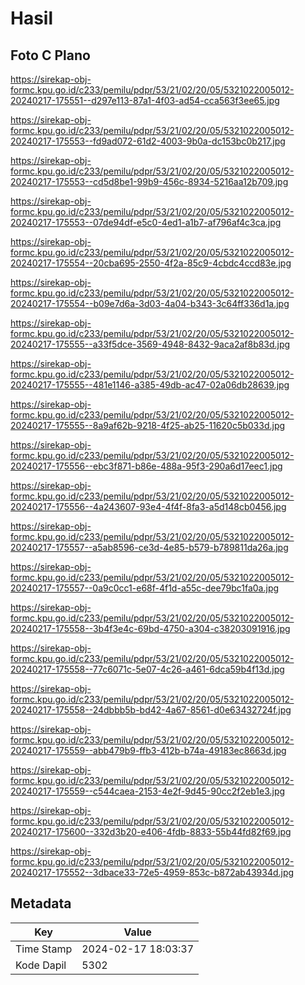 # Hasil

## Foto C Plano

https://sirekap-obj-formc.kpu.go.id/c233/pemilu/pdpr/53/21/02/20/05/5321022005012-20240217-175551--d297e113-87a1-4f03-ad54-cca563f3ee65.jpg

https://sirekap-obj-formc.kpu.go.id/c233/pemilu/pdpr/53/21/02/20/05/5321022005012-20240217-175553--fd9ad072-61d2-4003-9b0a-dc153bc0b217.jpg

https://sirekap-obj-formc.kpu.go.id/c233/pemilu/pdpr/53/21/02/20/05/5321022005012-20240217-175553--cd5d8be1-99b9-456c-8934-5216aa12b709.jpg

https://sirekap-obj-formc.kpu.go.id/c233/pemilu/pdpr/53/21/02/20/05/5321022005012-20240217-175553--07de94df-e5c0-4ed1-a1b7-af796af4c3ca.jpg

https://sirekap-obj-formc.kpu.go.id/c233/pemilu/pdpr/53/21/02/20/05/5321022005012-20240217-175554--20cba695-2550-4f2a-85c9-4cbdc4ccd83e.jpg

https://sirekap-obj-formc.kpu.go.id/c233/pemilu/pdpr/53/21/02/20/05/5321022005012-20240217-175554--b09e7d6a-3d03-4a04-b343-3c64ff336d1a.jpg

https://sirekap-obj-formc.kpu.go.id/c233/pemilu/pdpr/53/21/02/20/05/5321022005012-20240217-175555--a33f5dce-3569-4948-8432-9aca2af8b83d.jpg

https://sirekap-obj-formc.kpu.go.id/c233/pemilu/pdpr/53/21/02/20/05/5321022005012-20240217-175555--481e1146-a385-49db-ac47-02a06db28639.jpg

https://sirekap-obj-formc.kpu.go.id/c233/pemilu/pdpr/53/21/02/20/05/5321022005012-20240217-175555--8a9af62b-9218-4f25-ab25-11620c5b033d.jpg

https://sirekap-obj-formc.kpu.go.id/c233/pemilu/pdpr/53/21/02/20/05/5321022005012-20240217-175556--ebc3f871-b86e-488a-95f3-290a6d17eec1.jpg

https://sirekap-obj-formc.kpu.go.id/c233/pemilu/pdpr/53/21/02/20/05/5321022005012-20240217-175556--4a243607-93e4-4f4f-8fa3-a5d148cb0456.jpg

https://sirekap-obj-formc.kpu.go.id/c233/pemilu/pdpr/53/21/02/20/05/5321022005012-20240217-175557--a5ab8596-ce3d-4e85-b579-b789811da26a.jpg

https://sirekap-obj-formc.kpu.go.id/c233/pemilu/pdpr/53/21/02/20/05/5321022005012-20240217-175557--0a9c0cc1-e68f-4f1d-a55c-dee79bc1fa0a.jpg

https://sirekap-obj-formc.kpu.go.id/c233/pemilu/pdpr/53/21/02/20/05/5321022005012-20240217-175558--3b4f3e4c-69bd-4750-a304-c38203091916.jpg

https://sirekap-obj-formc.kpu.go.id/c233/pemilu/pdpr/53/21/02/20/05/5321022005012-20240217-175558--77c6071c-5e07-4c26-a461-6dca59b4f13d.jpg

https://sirekap-obj-formc.kpu.go.id/c233/pemilu/pdpr/53/21/02/20/05/5321022005012-20240217-175558--24dbbb5b-bd42-4a67-8561-d0e63432724f.jpg

https://sirekap-obj-formc.kpu.go.id/c233/pemilu/pdpr/53/21/02/20/05/5321022005012-20240217-175559--abb479b9-ffb3-412b-b74a-49183ec8663d.jpg

https://sirekap-obj-formc.kpu.go.id/c233/pemilu/pdpr/53/21/02/20/05/5321022005012-20240217-175559--c544caea-2153-4e2f-9d45-90cc2f2eb1e3.jpg

https://sirekap-obj-formc.kpu.go.id/c233/pemilu/pdpr/53/21/02/20/05/5321022005012-20240217-175600--332d3b20-e406-4fdb-8833-55b44fd82f69.jpg

https://sirekap-obj-formc.kpu.go.id/c233/pemilu/pdpr/53/21/02/20/05/5321022005012-20240217-175552--3dbace33-72e5-4959-853c-b872ab43934d.jpg


## Metadata

| Key        | Value               |
| ---------- | ------------------- |
| Time Stamp | 2024-02-17 18:03:37 |
| Kode Dapil | 5302                |




